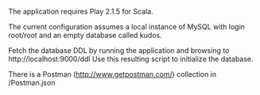 The application requires Play 2.1.5 for Scala.

The current configuration assumes a local instance of MySQL with login root/root and an empty database called kudos.

Fetch the database DDL by running the application and browsing to
http://localhost:9000/ddl
Use this resulting script to initialize the database.

There is a Postman (http://www.getpostman.com/) collection in /Postman.json